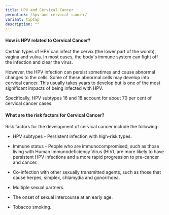 ```yaml
---
title: HPV and Cervical Cancer
permalink: /hpv-and-cervical-cancer/
variant: tiptap
description: ""
---
```

<h4><strong>How is HPV related to Cervical Cancer?</strong></h4>
<p>Certain types of HPV can infect the cervix (the lower part of the womb),
vagina and vulva. In most cases, the body's immune system can fight off
the infection and clear the virus.</p>
<p>However, the HPV infection can persist sometimes and cause abnormal changes
to the cells. Some of these abnormal cells may develop into cervical cancer.
This usually takes years to develop but is one of the most significant
impacts of being infected with HPV.</p>
<p>Specifically, HPV subtypes 16 and 18 account for about 70 per cent of
cervical cancer cases.</p>
<h4><strong>What are the risk factors for Cervical Cancer?</strong></h4>
<p>Risk factors for the development of cervical cancer include the following:</p>
<ul data-tight="true" class="tight">
<li>
<p>HPV subtypes - Persistent infection with high-risk types.</p>
</li>
<li>
<p>Immune status - People who are immunocompromised, such as those living
with Human Immunodeficiency Virus (HIV), are more likely to have persistent
HPV infections and a more rapid progression to pre-cancer and cancer.</p>
</li>
<li>
<p>Co-infection with other sexually transmitted agents, such as those that
cause herpes, simplex, chlamydia and gonorrhoea.</p>
</li>
<li>
<p>Multiple sexual partners.</p>
</li>
<li>
<p>The onset of sexual intercourse at an early age.</p>
</li>
<li>
<p>Tobacco smoking.</p>
</li>
</ul>
<p></p>
<p></p>